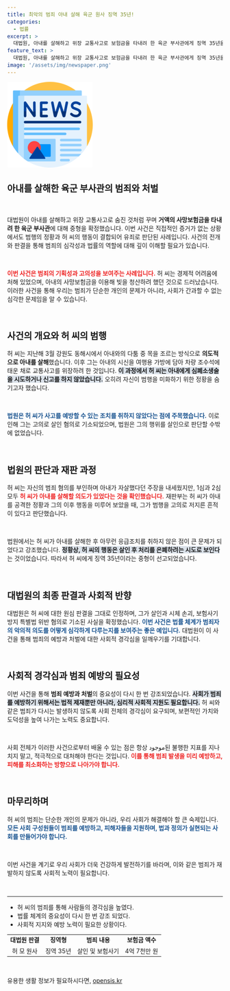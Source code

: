 ```yaml
---
title: 최악의 범죄 아내 살해 육군 원사 징역 35년!
categories:
  - 법률
excerpt: >
  대법원, 아내를 살해하고 위장 교통사고로 보험금을 타내려 한 육군 부사관에게 징역 35년을 선고했다. 허 씨는 아내를 여행가방에 담아 차량에 태운 뒤 고의 사고를 꾸미는 등 잔혹한 범행을 저질렀다.
feature_text: >
  대법원, 아내를 살해하고 위장 교통사고로 보험금을 타내려 한 육군 부사관에게 징역 35년을 선고했다. 허 씨는 아내를 여행가방에 담아 차량에 태운 뒤 고의 사고를 꾸미는 등 잔혹한 범행을 저질렀다.
image: '/assets/img/newspaper.png'
---
```


<p><img src="/assets/img/newspaper.png" alt="kimp 속보" /></p>

<h2 data-ke-size="size26">아내를 살해한 육군 부사관의 범죄와 처벌</h2>

<p data-ke-size="size16">&nbsp;</p>

<p>대법원이 아내를 살해하고 위장 교통사고로 숨진 것처럼 꾸며 <strong>거액의 사망보험금을 타내려 한 육군 부사관</strong>에 대해 중형을 확정했습니다. 이번 사건은 직접적인 증거가 없는 상황에서도 범행의 정황과 허 씨의 행동이 결합되어 유죄로 판단된 사례입니다. 사건의 전개와 판결을 통해 범죄의 심각성과 법률의 역할에 대해 깊이 이해할 필요가 있습니다.</p>

<p data-ke-size="size16">&nbsp;</p>

<p><b><span style="color: #ee2323;">이번 사건은 범죄의 기획성과 고의성을 보여주는 사례입니다.</span></b> 허 씨는 경제적 어려움에 처해 있었으며, 아내의 사망보험금을 이용해 빚을 청산하려 했던 것으로 드러났습니다. 이러한 사건을 통해 우리는 범죄가 단순한 개인의 문제가 아니라, 사회가 간과할 수 없는 심각한 문제임을 알 수 있습니다. </p>

<p data-ke-size="size16">&nbsp;</p>

<h2 data-ke-size="size26">사건의 개요와 허 씨의 범행</h2>

<p>허 씨는 지난해 3월 강원도 동해시에서 아내와의 다툼 중 목을 조르는 방식으로 <strong>의도적으로 아내를 살해</strong>했습니다. 이후 그는 아내의 시신을 여행용 가방에 담아 차량 조수석에 태운 채로 교통사고를 위장하려 한 것입니다. <b><span style="background-color: #21538527;">이 과정에서 허 씨는 아내에게 심폐소생술을 시도하거나 신고를 하지 않았습니다.</span></b> 오히려 자신이 범행을 미화하기 위한 정황을 숨기고자 했습니다. </p>

<p data-ke-size="size16">&nbsp;</p>

<p><b><span style="color: #1a5490;">법원은 허 씨가 사고를 예방할 수 있는 조치를 취하지 않았다는 점에 주목했습니다.</span></b> 이로 인해 그는 고의로 살인 혐의로 기소되었으며, 법원은 그의 행위를 살인으로 판단할 수밖에 없었습니다.</p>

<p data-ke-size="size16">&nbsp;</p>

<h2 data-ke-size="size26">법원의 판단과 재판 과정</h2>

<p>허 씨는 자신의 범죄 혐의를 부인하며 아내가 자살했다던 주장을 내세웠지만, 1심과 2심 모두 <b><span style="color: #ee2323;">허 씨가 아내를 살해할 의도가 있었다는 것을 확인했습니다.</span></b> 재판부는 허 씨가 아내를 공격한 정황과 그의 이후 행동을 미루어 보았을 때, 그가 범행을 고의로 저지른 흔적이 있다고 판단했습니다.</p>

<p data-ke-size="size16">&nbsp;</p>

<p>법원에서는 허 씨가 아내를 살해한 후 아무런 응급조치를 취하지 않은 점이 큰 문제가 되었다고 강조했습니다. <b><span style="background-color: #21538527;">정황상, 허 씨의 행동은 살인 후 처리를 은폐하려는 시도로 보인다</span></b>는 것이었습니다. 따라서 허 씨에게 징역 35년이라는 중형이 선고되었습니다.</p>

<p data-ke-size="size16">&nbsp;</p>

<h2 data-ke-size="size26">대법원의 최종 판결과 사회적 반향</h2>

<p>대법원은 허 씨에 대한 원심 판결을 그대로 인정하며, 그가 살인과 시체 손괴, 보험사기 방지 특별법 위반 혐의로 기소된 사실을 확정했습니다. <b><span style="color: #1a5490;">이번 사건은 법률 체계가 범죄자의 악의적 의도를 어떻게 심각하게 다루는지를 보여주는 좋은 예입니다.</span></b> 대법원이 이 사건을 통해 범죄의 예방과 처벌에 대한 사회적 경각심을 일깨우기를 기대합니다.</p>

<p data-ke-size="size16">&nbsp;</p>

<h2 data-ke-size="size26">사회적 경각심과 범죄 예방의 필요성</h2>

<p>이번 사건을 통해 <strong>범죄 예방과 처벌</strong>의 중요성이 다시 한 번 강조되었습니다. <b><span style="background-color: #21538527;">사회가 범죄를 예방하기 위해서는 법적 제재뿐만 아니라, 심리적 사회적 지원도 필요합니다.</span></b> 허 씨와 같은 범죄가 다시는 발생하지 않도록 사회 전체의 경각심이 요구되며, 보편적인 가치와 도덕성을 높여 나가는 노력도 중요합니다.</p>

<p data-ke-size="size16">&nbsp;</p>

<p>사회 전체가 이러한 사건으로부터 배울 수 있는 점은 항상 موجود된 불행한 지표를 지나치지 말고, 적극적으로 대처해야 한다는 것입니다. <b><span style="color: #ee2323;">이를 통해 범죄 발생을 미리 예방하고, 피해를 최소화하는 방향으로 나아가야 합니다.</span></b> </p>

<p data-ke-size="size16">&nbsp;</p>

<h2 data-ke-size="size26">마무리하며</h2>

<p>허 씨의 범죄는 단순한 개인의 문제가 아니라, 우리 사회가 해결해야 할 큰 숙제입니다. <b><span style="color: #1a5490;">모든 사회 구성원들이 범죄를 예방하고, 피해자들을 지원하며, 법과 정의가 실현되는 사회를 만들어가야 합니다.</span></b> </p>

<p data-ke-size="size16">&nbsp;</p>

<p>이번 사건을 계기로 우리 사회가 더욱 건강하게 발전하기를 바라며, 이와 같은 범죄가 재발하지 않도록 사회적 노력이 필요합니다. </p>

<p data-ke-size="size16">&nbsp;</p>

<hr>

<ul>
<li>허 씨의 범죄를 통해 사람들의 경각심을 높였다.</li>
<li>법률 체계의 중요성이 다시 한 번 강조 되었다.</li>
<li>사회적 지지와 예방 노력이 필요한 상황이다.</li>
</ul>

<table style="width: 100%;">
<tr>
<td style="text-align: center; height: 17px;"><b>대법원 판결</b></td>
<td style="text-align: center; height: 17px;"><b>징역형</b></td>
<td style="text-align: center; height: 17px;"><b>범죄 내용</b></td>
<td style="text-align: center; height: 17px;"><b>보험금 액수</b></td>
</tr>
<tr>
<td style="text-align: center; height: 17px;">허 모 원사</td>
<td style="text-align: center; height: 17px;">징역 35년</td>
<td style="text-align: center; height: 17px;">살인 및 보험사기</td>
<td style="text-align: center; height: 17px;">4억 7천만 원</td>
</tr>
</table>

<p data-ke-size="size16">&nbsp;</p>
유용한 생활 정보가 필요하시다면, <a href="https://opensis.kr" rel="dofollow">opensis.kr</a>


